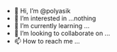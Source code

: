 - 👋 Hi, I’m @polyasik
- 👀 I’m interested in ...nothing
- 🌱 I’m currently learning ...
- 💞️ I’m looking to collaborate on ...
- 📫 How to reach me ...

<!---
polyasik/polyasik is a ✨ special ✨ repository because its `README.md` (this file) appears on your GitHub profile.
You can click the Preview link to take a look at your changes.
--->
